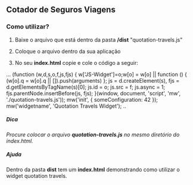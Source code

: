 ## Cotador de Seguros Viagens

### Como utilizar?

1. Baixe o arquivo que está dentro da pasta **/dist** "quotation-travels.js"

2. Coloque o arquivo dentro da sua aplicação

3. No seu **index.html** copie e cole o código a seguir:

...
(function (w,d,s,o,f,js,fjs) {
  w['JS-Widget']=o;w[o] = w[o] || function () { (w[o].q = w[o].q || []).push(arguments) };
  js = d.createElement(s), fjs = d.getElementsByTagName(s)[0];
  js.id = o; js.src = f; js.async = 1; fjs.parentNode.insertBefore(js, fjs);
}(window, document, 'script', 'mw', './quotation-travels.js'));
mw('init', { someConfiguration: 42 });
mw('widgetname', 'Quotation Travels Widget');
..

##### Dica
*Procure colocar o arquivo **quotation-travels.js** no mesmo diretório do index.html.*

##### Ajuda
Dentro da pasta **dist** tem um **index.html** demonstrando como utilizar o widget quotation travels.
